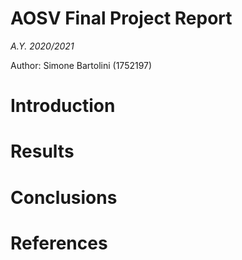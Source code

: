 # AOSV Final Project Report
_A.Y. 2020/2021_

Author: Simone Bartolini (1752197) 

# Introduction

# Results

# Conclusions

# References